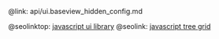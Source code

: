 @link: api/ui.baseview_hidden_config.md

@seolinktop: [javascript ui library](https://webix.com)
@seolink: [javascript tree grid](https://webix.com/widget/treetable/)